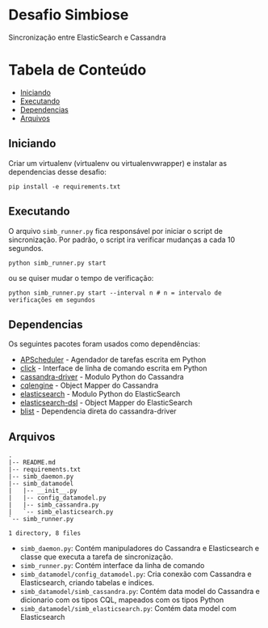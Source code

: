 # Desafio Simbiose

Sincronização entre ElasticSearch e Cassandra

# Tabela de Conteúdo
- [Iniciando](#iniciando)
- [Executando](#executando)
- [Dependencias](#dependencias)
- [Arquivos](#arquivos)

## Iniciando

Criar um virtualenv (virtualenv ou virtualenvwrapper) e instalar as dependencias desse desafio:

	pip install -e requirements.txt

## Executando

O arquivo `simb_runner.py` fica responsável por iniciar o script de sincronização. Por padrão, o script ira verificar mudanças a cada 10 segundos.

	python simb_runner.py start

ou se quiser mudar o tempo de verificação:

	python simb_runner.py start --interval n # n = intervalo de verificações em segundos

## Dependencias

Os seguintes pacotes foram usados como dependências:
* [APScheduler](apscheduler.readthedocs.org) - Agendador de tarefas escrita em Python
* [click](click.pocoo.org/2/) - Interface de linha de comando escrita em Python
* [cassandra-driver](datastax.github.io/python-driver/getting_started.html) - Modulo Python do Cassandra
* [cqlengine](cqlengine.readthedocs.org) - Object Mapper do Cassandra
* [elasticsearch](elasticsearch-py.rtfd.org/) - Modulo Python do ElasticSearch
* [elasticsearch-dsl](elasticsearch-dsl.readthedocs.org) - Object Mapper do ElasticSearch
* [blist](stutzbachenterprises.com/blist/) - Dependencia direta do cassandra-driver

## Arquivos
	.
	|-- README.md
	|-- requirements.txt
	|-- simb_daemon.py
	|-- simb_datamodel
	|   |-- __init__.py
	|   |-- config_datamodel.py
	|   |-- simb_cassandra.py
	|   `-- simb_elasticsearch.py
	`-- simb_runner.py

	1 directory, 8 files

* `simb_daemon.py`: Contém manipuladores do Cassandra e Elasticsearch e classe que executa a tarefa de sincronização.
* `simb_runner.py`: Contém interface da linha de comando
* `simb_datamodel/config_datamodel.py`: Cria conexão com Cassandra e Elasticsearch, criando tabelas e indices.
* `simb_datamodel/simb_cassandra.py`: Contém data model do Cassandra e dicionario com os tipos CQL, mapeados com os tipos Python
* `simb_datamodel/simb_elasticsearch.py`: Contém data model com Elasticsearch

